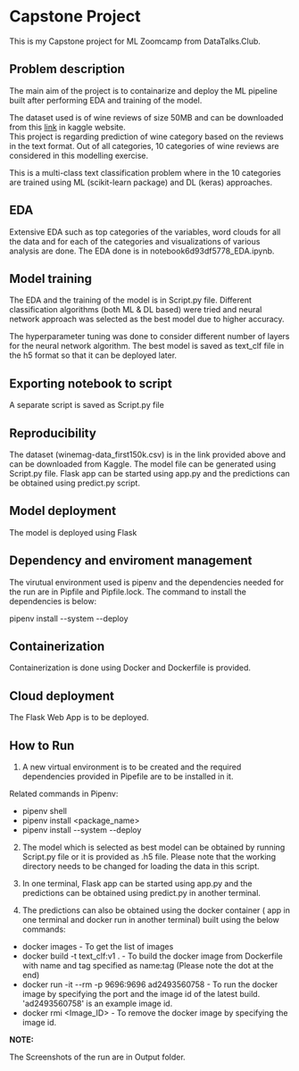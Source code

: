 # Capstone Project

This is my Capstone project for ML Zoomcamp from DataTalks.Club.

## Problem description

The main aim of the project is to containarize and deploy the ML pipeline built
after performing EDA and training of the model. 

The dataset used is  of wine reviews of size 50MB and can be
downloaded from this [link](https://www.kaggle.com/datasets/zynicide/wine-reviews) in kaggle website.  
This project is regarding prediction of wine category based on the reviews 
in the text format. Out of all categories, 10 categories of wine 
reviews are considered in this modelling exercise.

This is a multi-class text classification problem where in the 10 categories
are trained using ML (scikit-learn package) and DL (keras) approaches.

## EDA
Extensive EDA such as top categories of the variables, word clouds for all the data
and for each of the categories and visualizations of various
analysis are done. The EDA done is in notebook6d93df5778_EDA.ipynb.

## Model training
The EDA and the training of the model is in Script.py file. Different 
classification algorithms (both ML & DL based) were tried and 
neural network approach was selected as the best model due to higher accuracy. 

The hyperparameter tuning was done to consider different number of
layers for the neural network algorithm. The best model is saved
as text_clf file in the h5 format so that it can be deployed later.

## Exporting notebook to script
A separate script is saved as Script.py file

## Reproducibility
The dataset (winemag-data_first150k.csv) is in the link provided above and 
can be downloaded from Kaggle.
The model file can be generated using Script.py file. Flask app can be 
started using app.py and the predictions can be obtained using predict.py script.

## Model deployment
The model is deployed using Flask

## Dependency and enviroment management
The virutual environment used is pipenv and the dependencies needed for the run 
are in Pipfile and Pipfile.lock. The command to install the dependencies is below:

pipenv install --system --deploy

## Containerization
Containerization is done using Docker and Dockerfile is provided.

## Cloud deployment
The Flask Web App is to be deployed.

## How to Run

1. A new virtual environment is to be created and the required dependencies 
provided in Pipefile are to be installed in it.

Related commands in Pipenv: 
* pipenv shell
* pipenv install <package_name>
* pipenv install --system --deploy

2. The model which is selected as best model can be obtained by running 
Script.py file or it is provided as .h5 file. Please note that the working 
directory needs to be changed for loading the data in this script.

3. In one terminal, Flask app can be started using app.py and the predictions 
can be obtained using predict.py in another terminal.

4. The predictions can also be obtained using the docker container (
app in one terminal and docker run in another terminal) built using the 
below commands:

*  docker images - To get the list of images
*  docker build -t text_clf:v1 .  - To build the docker image from Dockerfile
with name and tag specified as name:tag (Please note the dot at the end)
*  docker run -it --rm -p 9696:9696 ad2493560758 - To run the docker image 
by specifying the port and the image id of the latest build.
'ad2493560758' is an example image id.
*  docker rmi <Image_ID> - To remove the docker image by specifying the image id.

**NOTE:**

The Screenshots of the run are in Output folder.
